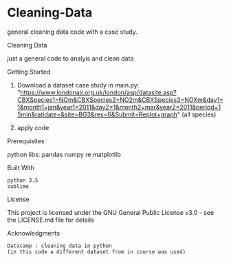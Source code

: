 # Cleaning-Data
general cleaning data code with a case study.

Cleaning Data

just a general code to analyis and clean data

Getting Started

1. Download a dataset
	case study in main.py:
		"https://www.londonair.org.uk/london/asp/datasite.asp?CBXSpecies1=NOm&CBXSpecies2=NO2m&CBXSpecies3=NOXm&day1=1&month1=jan&year1=2011&day2=1&month2=mar&year2=2011&period=15min&ratidate=&site=BG3&res=6&Submit=Replot+graph"
		(all species)

2. apply code

Prerequisites

python libs:
	pandas
	numpy
	re
	matplotlib


Built With

    python 3.5
    sublime

License

This project is licensed under the GNU General Public License v3.0 - see the LICENSE.md file for details

Acknowledgments

    Datacamp : cleaning data in python
    (in this code a different dataset from in course was used) 